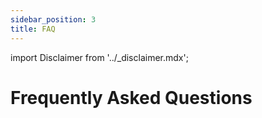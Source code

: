 ```yaml
---
sidebar_position: 3
title: FAQ
---
```


import Disclaimer from '../\_disclaimer.mdx';

<Disclaimer />

# Frequently Asked Questions
